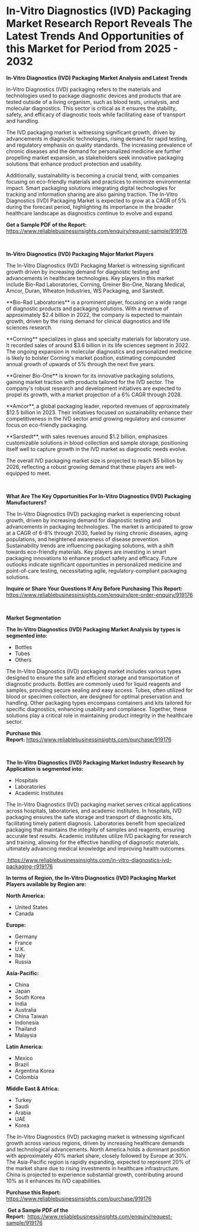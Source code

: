 <p><h1>In-Vitro Diagnostics (IVD) Packaging Market Research Report Reveals The Latest Trends And Opportunities of this Market for Period from 2025 - 2032</h1></p><p><strong>In-Vitro Diagnostics (IVD) Packaging Market Analysis and Latest Trends</strong></p>
<p><p>In-Vitro Diagnostics (IVD) packaging refers to the materials and technologies used to package diagnostic devices and products that are tested outside of a living organism, such as blood tests, urinalysis, and molecular diagnostics. This sector is critical as it ensures the stability, safety, and efficacy of diagnostic tools while facilitating ease of transport and handling. </p><p>The IVD packaging market is witnessing significant growth, driven by advancements in diagnostic technologies, rising demand for rapid testing, and regulatory emphasis on quality standards. The increasing prevalence of chronic diseases and the demand for personalized medicine are further propelling market expansion, as stakeholders seek innovative packaging solutions that enhance product protection and usability. </p><p>Additionally, sustainability is becoming a crucial trend, with companies focusing on eco-friendly materials and practices to minimize environmental impact. Smart packaging solutions integrating digital technologies for tracking and information sharing are also gaining traction. The In-Vitro Diagnostics (IVD) Packaging Market is expected to grow at a CAGR of 5% during the forecast period, highlighting its importance in the broader healthcare landscape as diagnostics continue to evolve and expand.</p></p>
<p><strong>Get a Sample PDF of the Report:&nbsp;</strong> <a href="https://www.reliablebusinessinsights.com/enquiry/request-sample/919176?utm_campaign=97&utm_medium=2&utm_source=Github&utm_content=ia&utm_term=13042025&utm_id=in-vitro-diagnostics-ivd-packaging">https://www.reliablebusinessinsights.com/enquiry/request-sample/919176</a></p>
<p>&nbsp;</p>
<p><strong>In-Vitro Diagnostics (IVD) Packaging Major Market Players</strong></p>
<p><p>The In-Vitro Diagnostics (IVD) Packaging Market is witnessing significant growth driven by increasing demand for diagnostic testing and advancements in healthcare technologies. Key players in this market include Bio-Rad Laboratories, Corning, Greiner Bio-One, Narang Medical, Amcor, Duran, Wheaton Industries, WS Packaging, and Sarstedt.</p><p>**Bio-Rad Laboratories** is a prominent player, focusing on a wide range of diagnostic products and packaging solutions. With a revenue of approximately $2.4 billion in 2022, the company is expected to maintain growth, driven by the rising demand for clinical diagnostics and life sciences research.</p><p>**Corning** specializes in glass and specialty materials for laboratory use. It recorded sales of around $3.6 billion in its life sciences segment in 2022. The ongoing expansion in molecular diagnostics and personalized medicine is likely to bolster Corning's market position, estimating compounded annual growth of upwards of 5% through the next five years.</p><p>**Greiner Bio-One** is known for its innovative packaging solutions, gaining market traction with products tailored for the IVD sector. The company's robust research and development initiatives are expected to propel its growth, with a market projection of a 6% CAGR through 2028.</p><p>**Amcor**, a global packaging leader, reported revenues of approximately $12.5 billion in 2023. Their initiatives focused on sustainability enhance their competitiveness in the IVD sector amid growing regulatory and consumer focus on eco-friendly packaging.</p><p>**Sarstedt**, with sales revenues around $1.2 billion, emphasizes customizable solutions in blood collection and sample storage, positioning itself well to capture growth in the IVD market as diagnostic needs evolve.</p><p>The overall IVD packaging market size is projected to reach $5 billion by 2026, reflecting a robust growing demand that these players are well-equipped to meet.</p></p>
<p>&nbsp;</p>
<p><strong>What Are The Key Opportunities For In-Vitro Diagnostics (IVD) Packaging Manufacturers?</strong></p>
<p><p>The In-Vitro Diagnostics (IVD) packaging market is experiencing robust growth, driven by increasing demand for diagnostic testing and advancements in packaging technologies. The market is anticipated to grow at a CAGR of 6-8% through 2030, fueled by rising chronic diseases, aging populations, and heightened awareness of disease prevention. Sustainability trends are influencing packaging solutions, with a shift towards eco-friendly materials. Key players are investing in smart packaging innovations to enhance product safety and efficacy. Future outlooks indicate significant opportunities in personalized medicine and point-of-care testing, necessitating agile, regulatory-compliant packaging solutions.</p></p>
<p><strong>Inquire or Share Your Questions If Any Before Purchasing This Report:</strong> <a href="https://www.reliablebusinessinsights.com/enquiry/pre-order-enquiry/919176?utm_campaign=97&utm_medium=2&utm_source=Github&utm_content=ia&utm_term=13042025&utm_id=in-vitro-diagnostics-ivd-packaging">https://www.reliablebusinessinsights.com/enquiry/pre-order-enquiry/919176</a></p>
<p>&nbsp;</p>
<p><strong>Market Segmentation</strong></p>
<p><strong>The In-Vitro Diagnostics (IVD) Packaging Market Analysis by types is segmented into:</strong></p>
<p><ul><li>Bottles</li><li>Tubes</li><li>Others</li></ul></p>
<p><p>The In-Vitro Diagnostics (IVD) packaging market includes various types designed to ensure the safe and efficient storage and transportation of diagnostic products. Bottles are commonly used for liquid reagents and samples, providing secure sealing and easy access. Tubes, often utilized for blood or specimen collection, are designed for optimal preservation and handling. Other packaging types encompass containers and kits tailored for specific diagnostics, enhancing usability and compliance. Together, these solutions play a critical role in maintaining product integrity in the healthcare sector.</p></p>
<p><strong>Purchase this Report:&nbsp;</strong><a href="https://www.reliablebusinessinsights.com/purchase/919176?utm_campaign=97&utm_medium=2&utm_source=Github&utm_content=ia&utm_term=13042025&utm_id=in-vitro-diagnostics-ivd-packaging">https://www.reliablebusinessinsights.com/purchase/919176</a></p>
<p>&nbsp;</p>
<p><strong>The In-Vitro Diagnostics (IVD) Packaging Market Industry Research by Application is segmented into:</strong></p>
<p><ul><li>Hospitals</li><li>Laboratories</li><li>Academic Institutes</li></ul></p>
<p><p>The In-Vitro Diagnostics (IVD) packaging market serves critical applications across hospitals, laboratories, and academic institutes. In hospitals, IVD packaging ensures the safe storage and transport of diagnostic kits, facilitating timely patient diagnosis. Laboratories benefit from specialized packaging that maintains the integrity of samples and reagents, ensuring accurate test results. Academic institutes utilize IVD packaging for research and training, allowing for the effective handling of diagnostic materials, ultimately advancing medical knowledge and improving health outcomes.</p></p>
<p><a href="https://www.reliablebusinessinsights.com/in-vitro-diagnostics-ivd-packaging-r919176?utm_campaign=97&utm_medium=2&utm_source=Github&utm_content=ia&utm_term=13042025&utm_id=in-vitro-diagnostics-ivd-packaging">&nbsp;https://www.reliablebusinessinsights.com/in-vitro-diagnostics-ivd-packaging-r919176</a></p>
<p><strong>In terms of Region, the In-Vitro Diagnostics (IVD) Packaging Market Players available by Region are:</strong></p>
<p>
    <p> <strong> North America: </strong>
        <ul>
            <li>United States</li>
            <li>Canada</li>
        </ul>
        </p> 
    <p> <strong> Europe: </strong>
        <ul>
            <li>Germany</li>
            <li>France</li>
            <li>U.K.</li>
            <li>Italy</li>
            <li>Russia</li>
        </ul>
        </p> 
    <p> <strong> Asia-Pacific: </strong>
        <ul>
            <li>China</li>
            <li>Japan</li>
            <li>South Korea</li>
            <li>India</li>
            <li>Australia</li>
            <li>China Taiwan</li>
            <li>Indonesia</li>
            <li>Thailand</li>
            <li>Malaysia</li>
        </ul>
        </p> 
    <p> <strong> Latin America: </strong>
        <ul>
            <li>Mexico</li>
            <li>Brazil</li>
            <li>Argentina Korea</li>
            <li>Colombia</li>
        </ul>
        </p> 
    <p> <strong> Middle East & Africa: </strong>
        <ul>
            <li>Turkey</li>
            <li>Saudi</li>
            <li>Arabia</li>
            <li>UAE</li>
            <li>Korea</li>
        </ul>
    </p>
    </p>
<p><p>The In-Vitro Diagnostics (IVD) packaging market is witnessing significant growth across various regions, driven by increasing healthcare demands and technological advancements. North America holds a dominant position with approximately 40% market share, closely followed by Europe at 30%. The Asia-Pacific region is rapidly expanding, expected to represent 20% of the market share due to rising investments in healthcare infrastructure. China is projected to experience substantial growth, contributing around 10% as it enhances its IVD capabilities.</p></p>
<p><strong>Purchase this Report: </strong><a href="https://www.reliablebusinessinsights.com/purchase/919176?utm_campaign=97&utm_medium=2&utm_source=Github&utm_content=ia&utm_term=13042025&utm_id=in-vitro-diagnostics-ivd-packaging">https://www.reliablebusinessinsights.com/purchase/919176</a></p>
<p>&nbsp;<strong>Get a Sample PDF of the Report:&nbsp;&nbsp;</strong><a href="https://www.reliablebusinessinsights.com/enquiry/request-sample/919176?utm_campaign=97&utm_medium=2&utm_source=Github&utm_content=ia&utm_term=13042025&utm_id=in-vitro-diagnostics-ivd-packaging">https://www.reliablebusinessinsights.com/enquiry/request-sample/919176</a></p>
<p><strong></strong></p>
<p><p></p><p></p><p></p></p>
